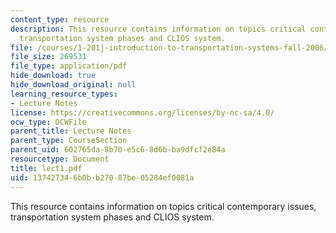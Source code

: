 ```yaml
---
content_type: resource
description: This resource contains information on topics critical contemporary issues,
  transportation system phases and CLIOS system.
file: /courses/1-201j-introduction-to-transportation-systems-fall-2006/137427346b0bb27087be05284ef0081a_lect1.pdf
file_size: 269531
file_type: application/pdf
hide_download: true
hide_download_original: null
learning_resource_types:
- Lecture Notes
license: https://creativecommons.org/licenses/by-nc-sa/4.0/
ocw_type: OCWFile
parent_title: Lecture Notes
parent_type: CourseSection
parent_uid: 602765da-8b70-e5c6-8d6b-ba9dfcf2e84a
resourcetype: Document
title: lect1.pdf
uid: 13742734-6b0b-b270-87be-05284ef0081a
---
```

This resource contains information on topics critical contemporary issues, transportation system phases and CLIOS system.